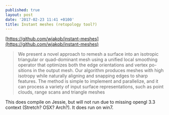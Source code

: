 ```yaml
---
published: true
layout: post
date: '2017-02-23 11:41 +0100'
title: Instant meshes (retopology tool?)
---
```

[https://github.com/wjakob/instant-meshes](https://github.com/wjakob/instant-meshes)

> We present a novel approach to remesh a surface into an isotropic
triangular or quad-dominant mesh using a unified local smoothing
operator that optimizes both the edge orientations and vertex po-
sitions in the output mesh.  Our algorithm produces meshes with
high isotropy while naturally aligning and snapping edges to sharp
features.  The method is simple to implement and parallelize, and
it can process a variety of input surface representations, such as
point clouds, range scans and triangle meshes

This does compile on Jessie, but will not run due to missing opengl 3.3 context (Stretch? OSX? Arch?). It does run on win7.
